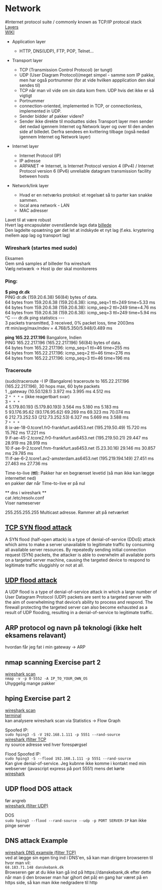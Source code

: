 # Network  


#Internet protocol suite / commonly known as TCP/IP protocal stack  
[Layers](IP_stack_connections.svg.png)  
[WIKI](https://en.wikipedia.org/wiki/Internet_protocol_suite#Key_architectural_principles)   

 * Application layer    
    * HTTP, DNS(UDP), FTP, POP, Telnet...   
 
 * Transport layer     
    * TCP (Transmission Control Protocol) (er tungt)  
    * UDP (User Diagram Protocol)(meget simpel - samme som IP pakke, men har også portnummer (for at vide hvilken appplication den skal sendes til)  
     * TCP når man vil vide om sin data kom frem. UDP hvis det ikke er så vigtigt  
    * Portnummer  
     * connection-oriented, implemented in TCP, or          connectionless, implemented in UDP.  
    * Sender bidder af pakker videre?  
    * Sender ikke direkte til modsattes sides Transport layer men sender det nedad igennem Internet og Network layer og over til den anden side af billedet. Derfra sendees en kvittering tilbage (også nedad igennem       Internet og Network layer)  

 * Internet layer  
    *   Internet Protocol (IP)
    *    IP adresse  
    * ARPANET => Internet, is Internet Protocol version 4           (IPv4) / Internet Protocol version 6 (IPv6) 
unreliable datagram transmission facility between hosts 
 
 * Network/link layer  
    *   Hvad er en netværks protokol: et regelsæt så to parter kan snakke sammen.  
    *   local area network - LAN  
    * MAC adresser  

Lavet til at være robust  
Hvert lag encapsulater ovenstående lags data [billede](UDP_encapsulation.svg.png)  
Den lagdelte opsætning gør det let at indskyde et nyt lag (f.eks. kryptering mellem app lag og transport lag)  

### Wireshark (startes med sudo)  
Eksamen  
Gem små samples af billeder fra wireshark  
Vælg netwærk -> Host ip der skal monitoreres  


### Ping:  
**$ ping dr.dk**  
PING dr.dk (159.20.6.38) 56(84) bytes of data.  
64 bytes from 159.20.6.38 (159.20.6.38): icmp_seq=1 ttl=249 time=5.33 ms  
64 bytes from 159.20.6.38 (159.20.6.38): icmp_seq=2 ttl=249 time=4.76 ms  
64 bytes from 159.20.6.38 (159.20.6.38): icmp_seq=3 ttl=249 time=5.94 ms  
^C
--- dr.dk ping statistics ---  
3 packets transmitted, 3 received, 0% packet loss, time 2003ms  
rtt min/avg/max/mdev = 4.768/5.350/5.948/0.489 ms    
 
**ping 165.22.217.196**   Bangalore, Indien  
PING 165.22.217.196 (165.22.217.196) 56(84) bytes of data.  
64 bytes from 165.22.217.196: icmp_seq=1 ttl=46 time=255 ms  
64 bytes from 165.22.217.196: icmp_seq=2 ttl=46 time=276 ms  
64 bytes from 165.22.217.196: icmp_seq=3 ttl=46 time=196 ms  

### Traceroute  
(sudo)traceroute -I IP   (Bangalore)
traceroute to 165.22.217.196 (165.22.217.196), 30 hops max, 60 byte packets  
 1  _gateway (10.50.128.1)  3.972 ms  3.995 ms  4.512 ms  
 2  `* * *` = (ikke reagertbart svar)  
 3 `* * *`  
 4  5.179.80.193 (5.179.80.193)  3.564 ms  5.180 ms  5.183 ms  
 5  93.176.95.62 (93.176.95.62)  69.269 ms  69.323 ms  70.074 ms  
 6  212.73.252.53 (212.73.252.53)  6.327 ms  5.669 ms  3.588 ms  
 7  `* * *`  
 8  ix-ae-18-0.tcore1.fr0-frankfurt.as6453.net   (195.219.50.49)  15.720 ms  15.762 ms  17.221 ms  
 9  if-ae-45-2.tcore2.fr0-frankfurt.as6453.net   (195.219.50.21)  29.447 ms  28.919 ms  28.919 ms  
10  if-ae-9-2.tcore1.fnm-frankfurt.as6453.net (5.23.30.16)    29.146 ms  30.857 ms  29.785 ms  
11  if-ae-6-2.tcore1.av2-amsterdam.as6453.net   (195.219.194.149)  27.451 ms  27.463 ms  27.736 ms  

Time-to-live (**ttl**): Pakker har en begrænset levetid (så man ikke kan lægge internettet ned)  
en pakker dør når Time-to-live er på nul  


** dns i wireshark **  
cat /etc/resolv.conf  
Viser nameserver  

255.255.255.255 Multicast adresse. Rammer alt på netværket  


## [TCP SYN flood attack](https://www.cloudflare.com/learning/ddos/syn-flood-ddos-attack/)  
A SYN flood (half-open attack) is a type of denial-of-service (DDoS) attack which aims to make a server unavailable to legitimate traffic by consuming all available server resources. By repeatedly sending initial connection request (SYN) packets, the attacker is able to overwhelm all available ports on a targeted server machine, causing the targeted device to respond to legitimate traffic sluggishly or not at all.  


## [UDP flood attack](https://www.cloudflare.com/learning/ddos/syn-flood-ddos-attack/)  
A UDP flood is a type of denial-of-service attack in which a large number of User Datagram Protocol (UDP) packets are sent to a targeted server with the aim of overwhelming that device’s ability to process and respond. The firewall protecting the targeted server can also become exhausted as a result of UDP flooding, resulting in a denial-of-service to legitimate traffic.  

## ARP protocol og navn på teknologi (ikke helt eksamens relavant)  
hvordan får jeg fat i min gateway -> ARP

## nmap scanning Exercise part 2  
[wireshark scan](./exercise/nmapScanning.pcapng)  
`nmap -v -p 0-5552 -A IP_TO_YOUR_OWN_OS`  
Uhyggelig mange pakker  

## hping Exercise part 2  
[wireshark scan](./exercise/hpingScan.pcapng)  
[terminal](./exercise/hpingScan.txt)  
kan analysere wireshark scan via Statistics -> Flow Graph

Spoofed IP:  
`sudo hping3 -S -V 192.168.1.111 -p 5551 --rand-source`  
[wireshark (filter TCP](./exercise/hping3SpoofedAddress.pcapng)  
ny source adresse ved hver forespørgsel  

Flood Spoofed IP:  
`sudo hping3 -S --flood 192.168.1.111 -p 5551 --rand-source`  
Kan give denial-of-service. Jeg kubnne ikke komme i kontakt med min webserver (javascript express på port 5551) mens det kørte  
[wireshark](./exercise/hping3SpoofedAddressFlooding.pcapng)  

## UDP flood DOS attack  
før angreb  
[wireshark (filter UDP)](./exercise/UDPPacket.pcapng)  

DOS  
`sudo hping3 --flood --rand-source --udp -p PORT SERVER-IP`
kan ikke pinge server  


## DNS attack Example  
[wireshark DNS example (filter TCP)](./exercise/dns.pcapng)  
ved at lægge sin egen ting ind i DNS'en, så kan man dirigere browseren til hvor man vil:  
`68.183.71.148 danskebank.dk`  
Browseren gør at du ikke kan gå ind på https://danskebank,dk efter dette  
når man (i den browser man har gjhort det på) en gang har været på en https side, så kan man ikke nedgradere til http  





